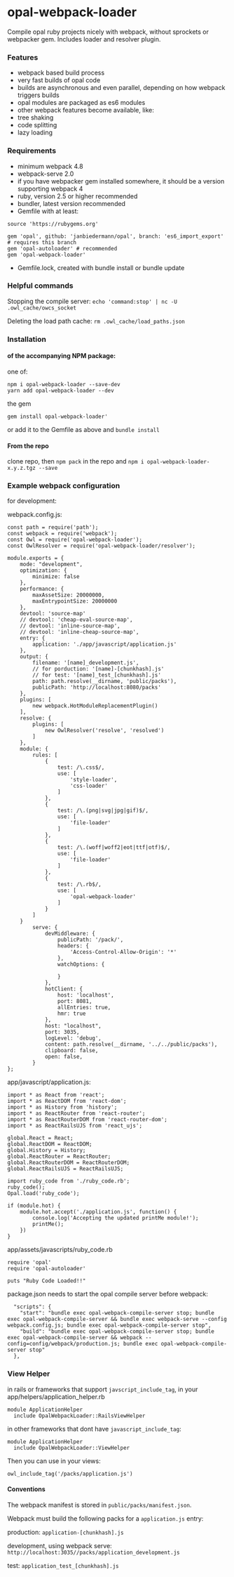 # opal-webpack-loader
Compile opal ruby projects nicely with webpack, without sprockets or webpacker gem.
Includes loader and resolver plugin.
### Features
- webpack based build process
- very fast builds of opal code
- builds are asynchronous and even parallel, depending on how webpack triggers builds
- opal modules are packaged as es6 modules
- other webpack features become available, like:
- tree shaking
- code splitting
- lazy loading
### Requirements
- minimum webpack 4.8
- webpack-serve 2.0
- if you have webpacker gem installed somewhere, it should be a version supporting webpack 4
- ruby, version 2.5 or higher recommended
- bundler, latest version recommended
- Gemfile with at least: 
```
source 'https://rubygems.org'

gem 'opal', github: 'janbiedermann/opal', branch: 'es6_import_export' # requires this branch
gem 'opal-autoloader' # recommended
gem 'opal-webpack-loader'
```
- Gemfile.lock, created with bundle install or bundle update
### Helpful commands
Stopping the compile server: `echo 'command:stop' | nc -U .owl_cache/owcs_socket`

Deleting the load path cache: `rm .owl_cache/load_paths.json`
### Installation
#### of the accompanying NPM package:
one of:
```
npm i opal-webpack-loader --save-dev
yarn add opal-webpack-loader --dev
```
the gem
```
gem install opal-webpack-loader'
```
or add it to the Gemfile as above and `bundle install`
#### From the repo
clone repo, then `npm pack` in the repo and `npm i opal-webpack-loader-x.y.z.tgz --save`
### Example webpack configuration
for development:

webpack.config.js:
```
const path = require('path');
const webpack = require('webpack');
const Owl = require('opal-webpack-loader');
const OwlResolver = require('opal-webpack-loader/resolver');

module.exports = {
    mode: "development",
    optimization: {
        minimize: false
    },
    performance: {
        maxAssetSize: 20000000,
        maxEntrypointSize: 20000000
    },
    devtool: 'source-map'
    // devtool: 'cheap-eval-source-map',
    // devtool: 'inline-source-map',
    // devtool: 'inline-cheap-source-map',
    entry: {
        application: './app/javascript/application.js'
    },
    output: {
        filename: '[name]_development.js',
        // for porduction: '[name]-[chunkhash].js'
        // for test: '[name]_test_[chunkhash].js'
        path: path.resolve(__dirname, 'public/packs'),
        publicPath: 'http://localhost:8080/packs'
    },
    plugins: [
        new webpack.HotModuleReplacementPlugin()
    ],
    resolve: {
        plugins: [
            new OwlResolver('resolve', 'resolved')
        ]
    },
    module: {
        rules: [
            {
                test: /\.css$/,
                use: [
                    'style-loader',
                    'css-loader'
                ]
            },
            {
                test: /\.(png|svg|jpg|gif)$/,
                use: [
                    'file-loader'
                ]
            },
            {
                test: /\.(woff|woff2|eot|ttf|otf)$/,
                use: [
                    'file-loader'
                ]
            },
            {
                test: /\.rb$/,
                use: [
                    'opal-webpack-loader'
                ]
            }
        ]
    }
        serve: {
            devMiddleware: {
                publicPath: '/pack/',
                headers: {
                    'Access-Control-Allow-Origin': '*'
                },
                watchOptions: {
    
                }
            },
            hotClient: {
                host: 'localhost',
                port: 8081,
                allEntries: true,
                hmr: true
            },
            host: "localhost",
            port: 3035,
            logLevel: 'debug',
            content: path.resolve(__dirname, '../../public/packs'),
            clipboard: false,
            open: false,
        }
};
```
app/javascript/application.js:
```
import * as React from 'react';
import * as ReactDOM from 'react-dom';
import * as History from 'history';
import * as ReactRouter from 'react-router';
import * as ReactRouterDOM from 'react-router-dom';
import * as ReactRailsUJS from 'react_ujs';

global.React = React;
global.ReactDOM = ReactDOM;
global.History = History;
global.ReactRouter = ReactRouter;
global.ReactRouterDOM = ReactRouterDOM;
global.ReactRailsUJS = ReactRailsUJS;

import ruby_code from './ruby_code.rb';
ruby_code();
Opal.load('ruby_code');

if (module.hot) {
    module.hot.accept('./application.js', function() {
        console.log('Accepting the updated printMe module!');
        printMe();
    })
}
```
app/assets/javascripts/ruby_code.rb
```
require 'opal'
require 'opal-autoloader'

puts "Ruby Code Loaded!!"
```
package.json needs to start the opal compile server before webpack:
```
  "scripts": {
    "start": "bundle exec opal-webpack-compile-server stop; bundle exec opal-webpack-compile-server && bundle exec webpack-serve --config webpack.config.js; bundle exec opal-webpack-compile-server stop",
    "build": "bundle exec opal-webpack-compile-server stop; bundle exec opal-webpack-compile-server && webpack --config=config/webpack/production.js; bundle exec opal-webpack-compile-server stop"
  },
```
### View Helper
in rails or frameworks that support `javscript_include_tag`, in your app/helpers/application_helper.rb
``` 
module ApplicationHelper
  include OpalWebpackLoader::RailsViewHelper
```
in other frameworks that dont have `javascript_include_tag`:
``` 
module ApplicationHelper
  include OpalWebpackLoader::ViewHelper
```

Then you can use in your views:
```
owl_include_tag('/packs/application.js')
```

#### Conventions
The webpack manifest is stored in `public/packs/manifest.json`.

Webpack must build the following packs for a `application.js` entry:

production: `application-[chunkhash].js`

development, using webpack serve: `http://localhost:3035//packs/application_development.js`

test: `application_test_[chunkhash].js`
